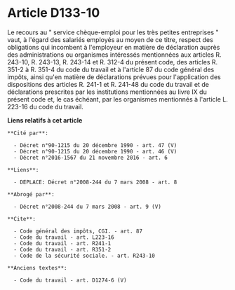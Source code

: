 # Article D133-10

Le recours au " service chèque-emploi pour les très petites entreprises " vaut, à l'égard des salariés employés au moyen de
ce titre, respect des obligations qui incombent à l'employeur en matière de déclaration auprès des administrations ou
organismes intéressés mentionnées aux articles R. 243-10, R. 243-13, R. 243-14 et R. 312-4 du présent code, des articles R.
351-2 à R. 351-4 du code du travail et à l'article 87 du code général des impôts, ainsi qu'en matière de déclarations prévues
pour l'application des dispositions des articles R. 241-1 et R. 241-48 du code du travail et de déclarations prescrites par
les institutions mentionnées au livre IX du présent code et, le cas échéant, par les organismes mentionnés à l'article L.
223-16 du code du travail.

**Liens relatifs à cet article**

	**Cité par**:

	  - Décret n°90-1215 du 20 décembre 1990 - art. 47 (V)
	  - Décret n°90-1215 du 20 décembre 1990 - art. 46 (V)
	  - Décret n°2016-1567 du 21 novembre 2016 - art. 6

	**Liens**:

	  - DEPLACE: Décret n°2008-244 du 7 mars 2008 - art. 8

	**Abrogé par**:

	  - Décret n°2008-244 du 7 mars 2008 - art. 9 (V)

	**Cite**:

	  - Code général des impôts, CGI. - art. 87
	  - Code du travail - art. L223-16
	  - Code du travail - art. R241-1
	  - Code du travail - art. R351-2
	  - Code de la sécurité sociale. - art. R243-10

	**Anciens textes**:

	  - Code du travail - art. D1274-6 (V)
